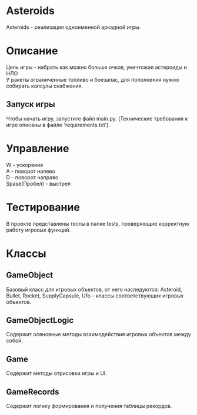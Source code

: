 # Asteroids

Asteroids - реализация одноименной аркадной игры.

# Описание

Цель игры - набрать как можно больше очков, уничтожая астероиды и НЛО  
У ракеты ограниченные топливо и боезапас, для пополнения нужно собирать капсулы снабжения.


## Запуск игры
Чтобы начать игру, запустите файл main.py. (Технические требования к игре описаны в файле 'requirements.txt').

# Управление
 W - ускорение  
 A - поворот налево  
 D - поворот направо  
 Spase(Пробел) - выстрел
 
# Тестирование
В проекте представлены тесты в папке tests, проверяющие корректную работу игровых функций.

# Классы

## GameObject

Базовый класс для игровых объектов, от него наследуются:
Asteroid, Bullet, Rocket, SupplyCapsule, Ufo - классы
соответствующих игровых объектов.

## GameObjectLogic  
Содержит освновные методы взаимодействия игровых объектов между собой.

## Game
Содержит методы отрисовки игры и UI.

## GameRecords
Содержит логику формирования и получения таблицы рекордов.





 